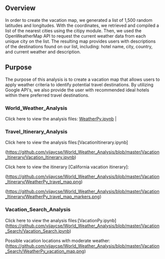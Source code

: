 ## Overview
In order to create the vacation map, we generated a list of 1,500 random latitudes and longitudes. With the coordinates, we retrieved and compiled a list of the nearest cities using the citipy module. Then, we used the OpenWeatherMap API to request the current weather data from each unique city on the list. The resulting map provides users with descriptions of the destinations found on our list, including: hotel name, city, country, and current weather and description.

## Purpose
The purpose of this analysis is to create a vacation map that allows users to apply weather criteria to identify potential travel destinations. By utilizing Google API's, we also provide the user with recommended ideal hotels within there preferred travel destinations.


### World_Weather_Analysis
Click here to view the analysis files: [WeatherPy.ipynb](https://github.com/vijaycse/World_Weather_Analysis/blob/master/Weather_Database/Weather_Database.ipynb) | 



### Travel_Itinerary_Analysis
Click here to view the analysis files:[VacationItinerary.ipynb] 

(https://github.com/vijaycse/World_Weather_Analysis/blob/master/Vacation_Itinerary/Vacation_Itinerary.ipynb)

Click here to view the itinerary [California vacation itinerary]: 

(https://github.com/vijaycse/World_Weather_Analysis/blob/master/Vacation_Itinerary/WeatherPy_travel_map.png)

(https://github.com/vijaycse/World_Weather_Analysis/blob/master/Vacation_Itinerary/WeatherPy_travel_map_markers.png)



### Vacation_Search_Analysis
Click here to view the analysis files:[VacationPy.ipynb] (https://github.com/vijaycse/World_Weather_Analysis/blob/master/Vacation_Search/Vacation_Search.ipynb)

Possible vacation locations with moderate weather: (https://github.com/vijaycse/World_Weather_Analysis/blob/master/Vacation_Search/WeatherPy_vacation_map.png)

